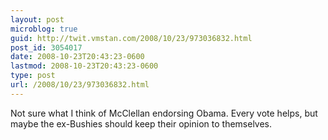 ```yaml
---
layout: post
microblog: true
guid: http://twit.vmstan.com/2008/10/23/973036832.html
post_id: 3054017
date: 2008-10-23T20:43:23-0600
lastmod: 2008-10-23T20:43:23-0600
type: post
url: /2008/10/23/973036832.html
---
```

Not sure what I think of McClellan endorsing Obama. Every vote helps, but maybe the ex-Bushies should keep their opinion to themselves.
